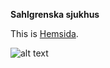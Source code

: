 **Sahlgrenska sjukhus**


This is [Hemsida].

  [Hemsida]: https://www.youtube.com/watch?v=dQw4w9WgXcQ "Optional title for mouse hover"
  
 

![alt text](https://www.syracuse.com/resizer/wLBL8QFA4MT1G7y28rLogRS819Y=/1280x0/smart/advancelocal-adapter-image-uploads.s3.amazonaws.com/image.advance.net/home/adv-media/width2048/img/newyorkupstatecom_national_desk_blog/photo/2016/07/28/surgeryjpg-e10f6c11dab2a6a0.jpg)

